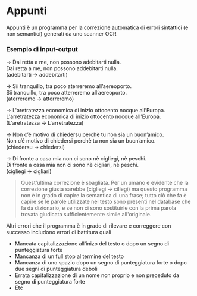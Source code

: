 # Appunti
Appunti è un programma per la correzione automatica di errori sintattici (e non semantici) generati da uno scanner OCR

### Esempio di input-output

-> Dai retta a me, non possono adebitarti nulla.<br/>
Dai retta a me, non possono addebitarti nulla.<br/>
(adebitarti -> addebitarti)

-> Sii tranquillo, tra poco aterreremo all’aereoporto.<br/>
Sii tranquillo, tra poco atterreremo all’aereoporto.<br/>
(aterreremo -> atterreremo)

-> L'aretratezza economica di inizio ottocento nocque all’Europa.<br/>
L'arretratezza economica di inizio ottocento nocque all’Europa. <br/>
(L'aretratezza -> L'arretratezza)

-> Non c’é motivo di chiedersu perchè tu non sia un buon’amico.<br/>
Non c’é motivo di chiedersi perchè tu non sia un buon’amico.<br/>
(chiedersu -> chiedersi)

-> Di fronte a casa mia non ci sono nè cigliegi, nè peschi.<br/>
Di fronte a casa mia non ci sono nè cigliari, nè peschi. <br/>
(cigliegi -> cigliari)

> Quest'ultima correzione è sbagliata. Per un umano è evidente che la correzione giusta sarebbe (cigliegi -> ciliegi) ma questo programma non è in grado di capire la semantica di una frase; tutto ciò che fa è capire se le parole utilizzate nel testo sono presenti nel database che fa da dizionario, e se non ci sono sostituirle con la prima parola trovata giudicata sufficientemente simile all'originale. 

Altri errori che il programma è in grado di rilevare e correggere con successo includono errori di battitura quali
<ul>
   <li>Mancata capitalizzazione all'inizo del testo o dopo un segno di punteggiatura forte</li>
  <li>Mancanza di un full stop al termine del testo</li>
  <li>Mancanza di uno spazio dopo un segno di punteggiatura forte o dopo due segni di punteggiatura deboli</li>
  <li>Errata capitalizzazione di un nome non proprio e non preceduto da segno di punteggiatura forte</li>
  <li>Etc</li>
</ul>
